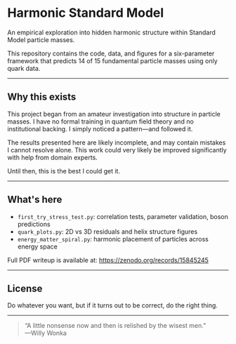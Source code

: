 # Harmonic Standard Model

An empirical exploration into hidden harmonic structure within Standard Model particle masses.

This repository contains the code, data, and figures for a six-parameter framework that predicts 14 of 15 fundamental particle masses using only quark data.

---

## Why this exists

This project began from an amateur investigation into structure in particle masses. I have no formal training in quantum field theory and no institutional backing. I simply noticed a pattern—and followed it.

The results presented here are likely incomplete, and may contain mistakes I cannot resolve alone. This work could very likely be improved significantly with help from domain experts.

Until then, this is the best I could get it.

---

## What's here

- `first_try_stress_test.py`: correlation tests, parameter validation, boson predictions
- `quark_plots.py`: 2D vs 3D residuals and helix structure figures
- `energy_matter_spiral.py`: harmonic placement of particles across energy space

Full PDF writeup is available at: https://zenodo.org/records/15845245

---

## License

Do whatever you want, but if it turns out to be correct, do the right thing.

---

> “A little nonsense now and then is relished by the wisest men.”  
> —Willy Wonka
